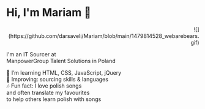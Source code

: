# Hi, I'm Mariam 👋<br> 
<p align="right">![](https://github.com/darsaveli/Mariam/blob/main/1479814528_webarebears.gif)</p>

I'm an IT Sourcer at <br> 
ManpowerGroup Talent Solutions in Poland<br>

🌱 I’m learning HTML, CSS, JavaScript, jQuery <br>
🔎 Improving: sourcing skills & languages <br>
🎶 Fun fact: I love polish songs <br>
and often translate my favourites<br> 
to help others learn polish with songs
